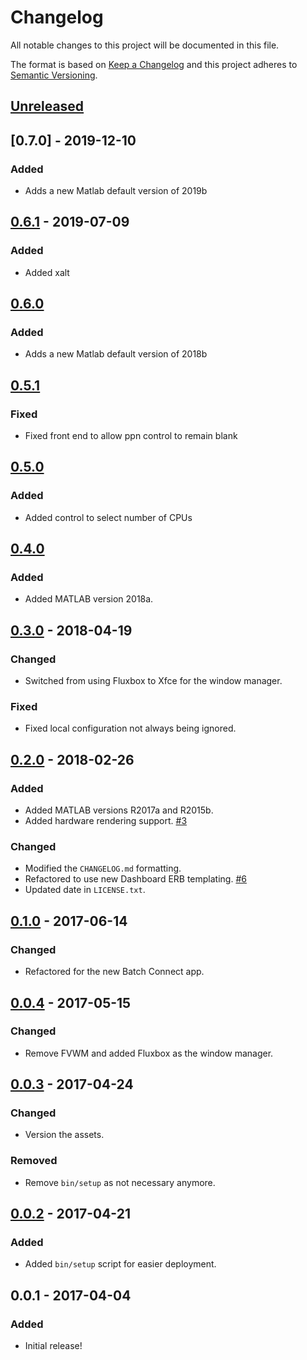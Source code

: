 # Changelog
All notable changes to this project will be documented in this file.

The format is based on [Keep a Changelog](http://keepachangelog.com/en/1.0.0/)
and this project adheres to [Semantic Versioning](http://semver.org/spec/v2.0.0.html).

## [Unreleased]
## [0.7.0] - 2019-12-10
### Added
- Adds a new Matlab default version of 2019b

## [0.6.1] - 2019-07-09
### Added
- Added xalt

## [0.6.0]
### Added
- Adds a new Matlab default version of 2018b

## [0.5.1]
### Fixed
- Fixed front end to allow ppn control to remain blank

## [0.5.0]
### Added
- Added control to select number of CPUs

## [0.4.0]
### Added
- Added MATLAB version 2018a.

## [0.3.0] - 2018-04-19
### Changed
- Switched from using Fluxbox to Xfce for the window manager.

### Fixed
- Fixed local configuration not always being ignored.

## [0.2.0] - 2018-02-26
### Added
- Added MATLAB versions R2017a and R2015b.
- Added hardware rendering support.
  [#3](https://github.com/OSC/bc_osc_matlab/issues/3)

### Changed
- Modified the `CHANGELOG.md` formatting.
- Refactored to use new Dashboard ERB templating.
  [#6](https://github.com/OSC/bc_osc_matlab/issues/6)
- Updated date in `LICENSE.txt`.

## [0.1.0] - 2017-06-14
### Changed
- Refactored for the new Batch Connect app.

## [0.0.4] - 2017-05-15
### Changed
- Remove FVWM and added Fluxbox as the window manager.

## [0.0.3] - 2017-04-24
### Changed
- Version the assets.

### Removed
- Remove `bin/setup` as not necessary anymore.

## [0.0.2] - 2017-04-21
### Added
- Added `bin/setup` script for easier deployment.

## 0.0.1 - 2017-04-04
### Added
- Initial release!

[Unreleased]: https://github.com/OSC/bc_osc_matlab/compare/v0.7.0...HEAD
[0.6.1]: https://github.com/OSC/bc_osc_matlab/compare/v0.6.1...v0.7.0
[0.6.1]: https://github.com/OSC/bc_osc_matlab/compare/v0.6.0...v0.6.1
[0.6.0]: https://github.com/OSC/bc_osc_matlab/compare/v0.5.1...v0.6.0
[0.5.1]: https://github.com/OSC/bc_osc_matlab/compare/v0.5.0...v0.5.1
[0.5.0]: https://github.com/OSC/bc_osc_matlab/compare/v0.4.0...v0.5.0
[0.4.0]: https://github.com/OSC/bc_osc_matlab/compare/v0.3.0...v0.4.0
[0.3.0]: https://github.com/OSC/bc_osc_matlab/compare/v0.2.0...v0.3.0
[0.2.0]: https://github.com/OSC/bc_osc_matlab/compare/v0.1.0...v0.2.0
[0.1.0]: https://github.com/OSC/bc_osc_matlab/compare/v0.0.4...v0.1.0
[0.0.4]: https://github.com/OSC/bc_osc_matlab/compare/v0.0.3...v0.0.4
[0.0.3]: https://github.com/OSC/bc_osc_matlab/compare/v0.0.2...v0.0.3
[0.0.2]: https://github.com/OSC/bc_osc_matlab/compare/v0.0.1...v0.0.2
